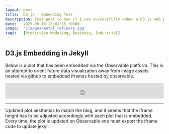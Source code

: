 ```yaml
---
layout: post
title:  D3.js - Embedding Test
description: Test post to see if I can successfully embed a D3.js web plot and figure out the best theming for the blog.
date:   2025-09-10 13:01:35 +0300
image:  '/images/metal_refinery.jpg'
tags:   [Predictive Modeling, Business, Industrial]
---
```


## D3.js Embedding in Jekyll

Below is a plot that has been embedded via the Observable platform. This is an attempt to orient future data visualization away from image assets hosted via github to embedded iframes hosted by observable.

<iframe width="100%" height="50" frameborder="0"
  src="https://observablehq.com/embed/@umbertofasci/jekylltestplot@53?cells=plot"></iframe>

---

Updated plot aesthetics to match the blog, and it seems that the iframe height has to be adjusted accordingly with each plot that is embedded.
Every time, the plot is updated on Observable one must export the iframe code to update jekyll.